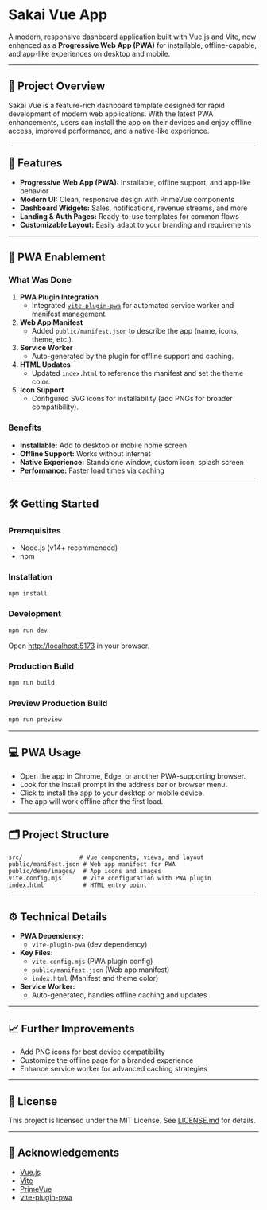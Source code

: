 # Sakai Vue App

A modern, responsive dashboard application built with Vue.js and Vite, now enhanced as a **Progressive Web App (PWA)** for installable, offline-capable, and app-like experiences on desktop and mobile.

---

## 🚀 Project Overview

Sakai Vue is a feature-rich dashboard template designed for rapid development of modern web applications. With the latest PWA enhancements, users can install the app on their devices and enjoy offline access, improved performance, and a native-like experience.

---

## 🌟 Features

-   **Progressive Web App (PWA):** Installable, offline support, and app-like behavior
-   **Modern UI:** Clean, responsive design with PrimeVue components
-   **Dashboard Widgets:** Sales, notifications, revenue streams, and more
-   **Landing & Auth Pages:** Ready-to-use templates for common flows
-   **Customizable Layout:** Easily adapt to your branding and requirements

---

## 📱 PWA Enablement

### What Was Done

1. **PWA Plugin Integration**
    - Integrated [`vite-plugin-pwa`](https://vite-pwa-org.netlify.app/) for automated service worker and manifest management.
2. **Web App Manifest**
    - Added `public/manifest.json` to describe the app (name, icons, theme, etc.).
3. **Service Worker**
    - Auto-generated by the plugin for offline support and caching.
4. **HTML Updates**
    - Updated `index.html` to reference the manifest and set the theme color.
5. **Icon Support**
    - Configured SVG icons for installability (add PNGs for broader compatibility).

### Benefits

-   **Installable:** Add to desktop or mobile home screen
-   **Offline Support:** Works without internet
-   **Native Experience:** Standalone window, custom icon, splash screen
-   **Performance:** Faster load times via caching

---

## 🛠️ Getting Started

### Prerequisites

-   Node.js (v14+ recommended)
-   npm

### Installation

```bash
npm install
```

### Development

```bash
npm run dev
```

Open [http://localhost:5173](http://localhost:5173) in your browser.

### Production Build

```bash
npm run build
```

### Preview Production Build

```bash
npm run preview
```

---

## 💻 PWA Usage

-   Open the app in Chrome, Edge, or another PWA-supporting browser.
-   Look for the install prompt in the address bar or browser menu.
-   Click to install the app to your desktop or mobile device.
-   The app will work offline after the first load.

---

## 🗂️ Project Structure

```
src/                # Vue components, views, and layout
public/manifest.json # Web app manifest for PWA
public/demo/images/  # App icons and images
vite.config.mjs      # Vite configuration with PWA plugin
index.html           # HTML entry point
```

---

## ⚙️ Technical Details

-   **PWA Dependency:**
    -   `vite-plugin-pwa` (dev dependency)
-   **Key Files:**
    -   `vite.config.mjs` (PWA plugin config)
    -   `public/manifest.json` (Web app manifest)
    -   `index.html` (Manifest and theme color)
-   **Service Worker:**
    -   Auto-generated, handles offline caching and updates

---

## 📈 Further Improvements

-   Add PNG icons for best device compatibility
-   Customize the offline page for a branded experience
-   Enhance service worker for advanced caching strategies

---

## 📄 License

This project is licensed under the MIT License. See [LICENSE.md](LICENSE.md) for details.

---

## 🙏 Acknowledgements

-   [Vue.js](https://vuejs.org/)
-   [Vite](https://vitejs.dev/)
-   [PrimeVue](https://www.primefaces.org/primevue/)
-   [vite-plugin-pwa](https://vite-pwa-org.netlify.app/)
